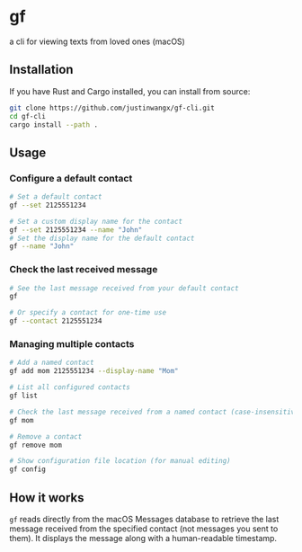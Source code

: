 # gf

a cli for viewing texts from loved ones (macOS)

## Installation

If you have Rust and Cargo installed, you can install from source:

```sh
git clone https://github.com/justinwangx/gf-cli.git
cd gf-cli
cargo install --path .
```

## Usage

### Configure a default contact

```sh
# Set a default contact
gf --set 2125551234

# Set a custom display name for the contact
gf --set 2125551234 --name "John"
# Set the display name for the default contact
gf --name "John"
```

### Check the last received message

```sh
# See the last message received from your default contact
gf

# Or specify a contact for one-time use
gf --contact 2125551234
```

### Managing multiple contacts

```sh
# Add a named contact
gf add mom 2125551234 --display-name "Mom"

# List all configured contacts
gf list

# Check the last message received from a named contact (case-insensitive)
gf mom

# Remove a contact
gf remove mom

# Show configuration file location (for manual editing)
gf config
```

## How it works

`gf` reads directly from the macOS Messages database to retrieve the last message received from the specified contact (not messages you sent to them). It displays the message along with a human-readable timestamp.
